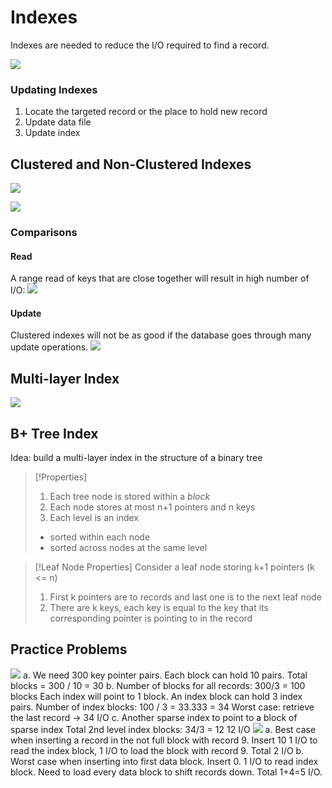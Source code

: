 # Indexes
Indexes are needed to reduce the I/O required to find a record.

![](https://i.imgur.com/yT8Mx5j.png)
### Updating Indexes
1. Locate the targeted record or the place to hold new record
2. Update data file
3. Update index
## Clustered and Non-Clustered Indexes
![](https://i.imgur.com/etCAqtL.png)

![](https://i.imgur.com/QAhs451.png)
### Comparisons
#### Read
A range read of keys that are close together will result in high number of I/O:
![](https://i.imgur.com/q5Vyjfe.png)
#### Update
Clustered indexes will not be as good if the database goes through many update operations.
![](https://i.imgur.com/AeFICtg.png)
## Multi-layer Index
![](https://i.imgur.com/DosKPnI.png)
## B+ Tree Index
Idea: build a multi-layer index in the structure of a binary tree
> [!Properties]
> 1. Each tree node is stored within a *block*
> 2. Each node stores at most n+1 pointers and n keys
> 3. Each level is an index
> 	- sorted within each node
> 	- sorted across nodes at the same level

> [!Leaf Node Properties]
> Consider a leaf node storing k+1 pointers (k <= n)
> 1. First k pointers are to records and last one is to the next leaf node
> 2. There are k keys, each key is equal to the key that its corresponding pointer is pointing to in the record
## Practice Problems
![](https://i.imgur.com/t9W5FRr.png)
a. 
We need 300 key pointer pairs. Each block can hold 10 pairs. Total blocks = 300 / 10 = 30
b. 
Number of blocks for all records: 300/3 = 100 blocks
Each index will point to 1 block.
An index block can hold 3 index pairs.
Number of index blocks: 100 / 3 = 33.333 = 34
Worst case: retrieve the last record -> 34 I/O
c.
Another sparse index to point to a block of sparse index
Total 2nd level index blocks: 34/3 = 12
12 I/O
![](https://i.imgur.com/lhbhUXz.png)
a. 
Best case when inserting a record in the not full block with record 9. Insert 10
1 I/O to read the index block, 1 I/O to load the block with record 9. Total 2 I/O
b.
Worst case when inserting into first data block. Insert 0.
1 I/O to read index block. Need to load every data block to shift records down. Total 1+4=5 I/O.